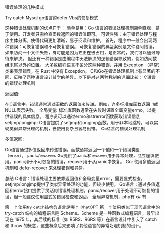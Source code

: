 错误处理的几种模式


Try catch 
Mysql go语言的defer
Vbs的恢复模式

这种错误处理机制的优点在于：
简单易用：Go 语言的错误处理机制简单直观，易于使用。开发者只需检查函数返回的错误值即可。
可读性强：由于错误处理与程序主体分离，使得代码更加清晰，易于阅读和维护。
首先，程序中一般会出现两种错误：可恢复错误和不可恢复错误。
可恢复错误的典型案例是文件访问错误，如果访问一个文件失败，有可能是因为它正在被占用，是正常的，我们可以通过等待来解决。
但还有一种错误是由编程中无法解决的逻辑错误导致的，例如访问数组末尾以外的位置。
大多数编程语言不区分这两种错误，并用 Exception （异常）类来表示错误。在 Rust 中没有 Exception。
C和Go在错误处理机制上有显著的不同，反映了两种语言设计哲学的差异。以下是对这两种机制的详细比较：
C语言的错误处理机制

返回值:

在C语言中，错误通常通过函数的返回值来传递。例如，许多标准库函数返回-1或NULL表示失败。
全局变量:
标准库函数通常在失败时设置全局变量errno，以提供错误的具体信息。
程序员可以通过errno和strerror函数获取错误信息
setjmp/longjmp:
C语言提供了setjmp和longjmp函数，用于非本地跳转，可以实现类似异常处理的机制，但使用复杂且容易出错。
Go语言的错误处理机制

多值返回:

Go语言通过多值返回来传递错误。函数通常返回一个值和一个错误类型（error）。
panic/recover:
Go提供了panic和recover用于异常处理，但应谨慎使用。panic用于不可恢复的错误，recover用于从panic中恢复。
Go:
使用多值返回机制和 defer-recover 来处理错误和异常。

总结
C语言：错误处理主要依靠返回值和全局变量errno，需要显式检查。setjmp/longjmp提供了类似异常处理的功能，但较少使用。
Go语言：通过多值返回和error接口提供了灵活的错误处理机制。panic/recover用于处理不可恢复的错误，但一般建议使用显式的错误检查和返回。
全局异常机制，php有  c# 有

第一个使用try catch结构的语言是哪个
ChatGPT
第一个使用类似于现代语言中的 try-catch 结构的编程语言是 Scheme。Scheme 是一种函数式编程语言，最早出现在 1975 年，其后续的标准（如 R5RS、R6RS 等）在语言设计中引入了 catch 和 throw 的概念，这些概念后来影响了其他语言的异常处理机制的设计。

